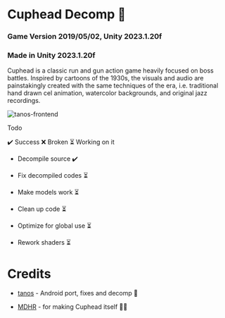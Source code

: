 # Cuphead Decomp 🚧

### Game Version 2019/05/02, Unity 2023.1.20f

### Made in Unity 2023.1.20f

Cuphead is a classic run and gun action game heavily focused on boss battles. Inspired by cartoons of the 1930s, the visuals and audio are painstakingly created with the same techniques of the era, i.e. traditional hand drawn cel animation, watercolor backgrounds, and original jazz recordings.

![tanos-frontend](https://raw.githubusercontent.com/tanosshi/Cupdhead-Decomp/main/thumbnail.png)

Todo

✔️ Success ❌ Broken ⏳ Working on it

- Decompile source ✔️

- Fix decompiled codes ⏳

- Make models work ⏳

- Clean up code ⏳

- Optimize for global use ⏳

- Rework shaders ⏳

# Credits

- [tanos](https://github.com/tanosshi) - Android port, fixes and decomp 🚧

- [MDHR](https://studiomdhr.com/) - for making Cuphead itself 🧑‍🔬
